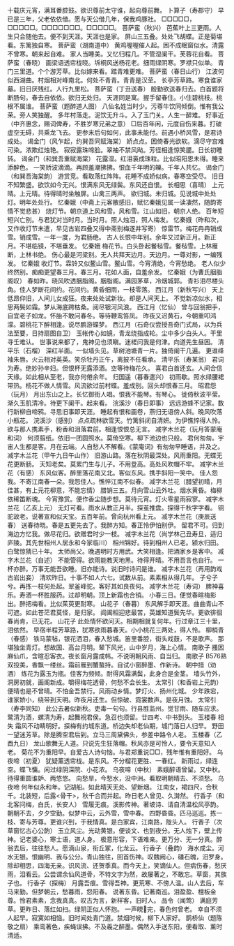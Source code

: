 <!-- { "loadSidebar": true } -->
十载庆元宵，满耳番腔鼓。欲识尊前太守谁，起向尊前舞。 
卜算子（寿郡守）
早已是三年，父老依依借。愿与天公借几年，保我鸡豚社。 
□□□□□，□□□□□。□□□□□□□。□□□□□。 
菩萨蛮（秋兴）
芭蕉叶上三更雨。人生只合随他去。便不到天涯。天涯也是家。 
屏山三五叠。处处飞胡蝶。正是菊堪看。东篱独自寒。 
菩萨蛮（湖南道中）
黄鸡喔喔催人起。困不成眠窗似水。清露不曾寒。朝来起自难。 
家人当睡美。又忆归程几。不管湿阑干。芙蓉花自看。 
菩萨蛮（春晓）
画梁语透帘栊晓。坼桐风送杨花老。细雨绿阴寒。罗襟只似单。 
青门三里道。个个游芳草。比似嫁来看。踏青难更难。 
菩萨蛮（春日山行）
江波何似西湖曲。村烟相对峰南北。何处不青青。青青是汉茔。 
长亭芳草路。寒食谁家墓。旧日厌残红。人行九里松。 
菩萨蛮（丁丑送春）
殷勤欲送春归去。白首题将断肠句。春去自依依。欲归无处归。 
天涯同是寓。握手留春住。小住碧桃枝。桃根不属谁。 
菩萨蛮（题醉道人图）
八仙名姓当时少。污尊牛饮同倾倒。惟有我公荣。旁人笑独醒。 
多年村落走。泥饮无升斗。入了玉门关。人生一醉难。 
好事近（中齐惠念，赐词俾寿，不胜岁寒兄弟之意）
□后百年闲，元度自伤来暮。打破虚空无碍，共乘龙飞去。 
更参末后句如何，此事未能付。前遇小桥风雪，是君诗成处。 
谒金门（风乍起，约巽吾同赋海棠）
娇点点。困倚春光欲软。滴尽守宫难可染。浓欺红烛艳。 
寂寂露珠啼脸。翠袖不禁风飐。芳径相逢惊笑靥。日长初睡转。 
谒金门（和巽吾重赋海棠）
花露湿。红泪裛成珠粒。比似昭阳恩未得。睡来添醉色。 
一笑娇波滴滴。再顾羞潮拂拂。恨血千年明的皪。千年人共忆。 
谒金门（和巽吾海棠韵）
游赏竞。看取落红阵阵。花睡不成娇似病。春寒空受尽。 
旧日不知繁盛。欲饮如今无兴。恨满东风无绿鬓。东风还自恨。 
长相思（喜晴）
上元晴。上元晴。待得晴时坐触屏。山禽三两声。 
欲归城。未归城。见说城中处处灯。明年处处行。 
忆秦娥（中斋上元客散感旧，赋忆秦娥见属一读凄然，随韵寄情不觉悲甚）
烧灯节。朝京道上风和雪。风和雪。江山如旧，朝京人绝。 
百年短短兴亡别。与君犹对当时月。当时月。照人烛泪，照人梅发。 
忆秦娥（昨和次，又作收灯节未遣，早见古岩四叠又得中斋别梅遂并写寄）
惊雷节。梅花冉冉销成雪。销成雪。一年一度，为君肠绝。 
古人长恨中年别。余年又过新正月。新正月。不堪临镜，不堪垂发。 
忆秦娥
梅花节。白头卧起餐毡雪。餐毡雪。上林雁断，上林书绝。 
伤心最是河梁别。无人共拜天边月。天边月。一尊对影，一编残发。 
忆秦娥
收灯节。霖铃又似鳌山雪。鳌山雪。今宵清绝，今宵愁绝。 
老人似少终然别。痴痴更望春三月。春三月。花如人面，自羞余发。 
忆秦娥（为曹氏胭脂阁叹）
春如昨。晓风吹透胭脂阁。胭脂阁。满园茅草，冷烟城郭。 
青衫泪尽楼头角。佳人梦断花间约。花间约。黄昏细雨，一枝零落。 
西江月（新秋写兴）
天上低昂仰旧，人间儿女成狂。夜来处处试新妆。却是人间天上。 
不觉新凉似水，相思两鬓如霜。梦从海底跨枯桑。阅尽银河风浪。 
西江月（忆仙）
曾与回翁把手，自宜老子如龙。怀胎不敢问春冬。等待鞭鸾笞凤。 
昨夜又迟黄石，今朝重叩鸿濛。碧桃花下醉相逢。说尽鹏游蝶梦。 
西江月（石奇仪尝授吾奇门式局，以为兵法至要，日持扇图自卫）
玉帐传心如镜，青龙绕指成轮。尘中多少白头人。干里寻壬难认。 
世事说来都了，鬼神见也须瞋。迷槎问我是何津。向道先生昼困。 
清平乐（石榴）
深红半面。一似墙头见。草树池塘青一片。独倚阑干几遍。 
更谁绛袖朱唇。火云相对英英。笑杀牡丹正午，离披不任看承。 
清平乐（寿某翁）
君词为寿。绝妙孙辛妇。但恨杯无露添酒。空等待梅花久。 
喜君白首还玄。人间合信天缘。如此相从至老，我亦何倦余年。 
归国遥（暮春遣兴）
初雨歇。照水绿腰裙带热。杨花不做人情雪。风流欲过前村蝶。羞成别。回头却恨春三月。 
昭君怨（玩月）
月出东山之上。长忆御街人唱。恨我不能琴。有琴心。 
徙倚秋波平莹。渐久玉肌清冷。待更下阑干。起来看。 
浣溪沙（春日即事）
远远游蜂不记家。数行新柳自啼鸦。寻思旧事即天涯。 
睡起有恨和画卷，燕归无语傍人斜。晚风吹落小瓶花。 
浣溪沙（感别）
点点疏林欲雪天。竹篱斜闭自清妍。为伊憔悴得人怜。 
欲与那人携素手，粉香和泪落君前。相逢恨恨总无言。 
减字木兰花（玩月答蒙庵和词）
何须翦纸。依旧一团圆照水。莫倚空寒。柳下池边也只般。 
君何匆匆。宇宙人生都是客。月在云端。人自愁人不解看。《蒙庵词》有匆匆早睡语，并及之。 
减字木兰花（甲午九日午山作）
旧游山路。落在秋阴最深处。风雨重阳。无蝶无花更断肠。 
天知老矣。莫累门生与儿子。不用登高。高处风吹帽不牢。 
减字木兰花（有感）
东风似客。醉里落花南又北。客似东风。携手斜阳一笑中。 
佳人怨我。不寄江南春一朵。我怨佳人。憔悴江南不似春。 
减字木兰花（腊望初晴，月佳甚，有上元花柳意，不能忘情）
腊销三五。月向雪山云外吐。烟水黄昏。梅柳依稀笛断魂。 
今宵豫赏。便作香尘随步想。莫待元宵。灯火零星雨寂寥。 
减字木兰花（乙亥上元）
无灯可看。雨水从教正月半。探茧推盘。探得千秋字字看。 
铜驼故老。说著宣和似天宝。五百年前。曾向杭州看上元。 
减字木兰花（庚辰送春）
送春待晓。春是五更先去了。我醉方知。春正怜伊怕别伊。 
留君不可。归到海边方忆我。做尽花归。欲赠君时少一枝。 
减字木兰花（尚学林己丑寿旦，适归庐陵。其先世相州人居永和今家临川）
相州锦好。待到相州人已老。颍水归田。白鹭惊猜已十年。 
太师尚父。晚遇明时方用武。大笑相逢。把酒家乡是客中。 
减字木兰花（自述）
不能管得。欲雨能教天地黑。待得开晴。不用吾言也自行。 
一杯亦醉。万事无能吾欲睡。旧亦能诗。说旧时诗问是谁。 
减字木兰花（再用韵戏古岩出妾）
清欢昨日。十事不如人六七。试数从前。素素相从得几年。 
子兮子兮。再拣一枝何处起。翠釜峰驼。客好其如良夜何。 
减字木兰花（寿词）
脾神喜乐。寿酒一杯胜服药。过却明朝。顶上新霜也合销。 
小春三日。便觉春暄梅影出。醉把梅看。比似茱萸更耐寒。 
山花子（春暮）
东风解手即天涯。曲曲青山不可遮。如此苍茫君莫怪，是归家。 
阊阖相迎悲最苦，英雄知道鬓先华。更欲徘徊春尚肯，已无花。 
山花子
此处情怀欲问天。相期相就复何年。行过章江三十里，泪依然。 
早宿半程芳草路，犹寒欲雨暮春天。小小桃花三两处，得人怜。 
柳梢青（春感）
铁马蒙毡，银花洒泪，春入愁城。笛里番腔，街头戏鼓，不是歌声。 
那堪独坐青灯。想故国、高台月明。辇下风光，山中岁月，海上心情。 
南歌子
搔困麻仙爪，含暄忍客衣。夜长窗月露成帏。不说明朝风雨、自当归。 
南歌子
B576熟双投美，香飘一缕丝。霜前雁到蟹螯持。自试小窗醉墨、作新诗。 
朝中措（劝酒）
练花为露玉为瓶。佳客为频倾。耐得风霜满鬓，此身合是金茎。 
墙头竹外，洞房初就，画阁新成。嚼得梅花透骨，何愁不会长生。 
太常引（和香岩上元韵）
便晴也是不曾晴。不怕金吾禁行。风雨动乡情。梦灯火、扬州化城。 
少年跌宕，谁家娇小，绕带到天明。昨夜月还生。但惊破、霓裳数声。是夜月蚀。 
太常引（寿李同知）
此公去暑似新秋。吏毒一句句。行县胜监州。觉甘雨、随车应求。 
鹭清为酒，螺清为寿，起舞祝君侯。急召也须留。廿四考、中书到头。 
玉楼春
相失 
霜风不动睛明好。探梅有约城东道。桥边失却老仙期，城门落日人归早。 
野田一望迷芳草。除是腾空君后到。立马三周黛佛头，参差中路令人老。 
玉楼春（乙酉九日）
龙山歌舞无人道。只说先生狂落帽。秋风亦是可怜人，要令天意知人老。 
菊花不为重阳早。自爱古人诗句恼。与君郑重说□□，残年惟有重阳好。 
乌夜啼（初夏）
犹疑薰透帘栊。是东风。不分榴花更胜、一春红。 
新雨过，绿连空。蝶飞慵。闲过绿阴深院、小花浓。 
乌夜啼（中秋）
素娥醉语曾留。又中秋。待得重圆谁妒、两悠悠。 
向愁旱，今愁水，没中洲。看取明朝晴去、不须愁。 
乌夜啼
何年似永和年。记湖船。如此晴天无处、望新烟。 
江南女，裙四尺，合秋千。北装短，后露<骨干>，秋千合而并起。昨日老人曾见、久潸然。 
行香子（和北客问梅，白氏，长安人）
雪履无痕。溪影传神。著坡诗、请自清温松风亭韵。朝朝不去，夕夕空勤。似梦中云，云外雪，雪中春。 
四野昏昏。匹马巡巡。拣一枝、寄与芳尊。更谁兴到，于我情真。是白家宾，江南路，陇头人。 
行香子（次草窗忆古心公韵）
玉立风尘。光动黄银。便谈文、也到夜分。无人烛下，壁上传神。记老婆心，寒士语，道人身。 
极意形容，下语难亲。更万分、无一分真。醉翁去后，往往愁人。愿滴山泉，衔丘冢，化龙云。 
行香子（叠韵）
海水成尘。河水无银。恨幽明、我与公分。青山独往，回首伤神。叹魏阙心，磻石魄，汨罗身。 
除却相思，四海无亲。识风流、还贺季真。而今天上，笑谪仙人。但病伤春，愁厌雨，泪看云。公尝谓余仙风道骨，不特文字为然，故屡著之，不敢忘。草窗，其族子也。 
行香子（探梅）
月露吾痕。雪得吾神。更荒寒、不傍人温。山人去后，车马来勤。但梦朝云，愁暮雨，怨阳春。 
说著东昏。记著南巡。泪盈盈、檀板金尊。怜君素素，念我真真。叹古为言，新样客，旧时人。 
品令（闻莺）
满庭芳草。更昨日、落红如扫。绿阴正似人怀抱。 
一声睍完，春色何曾老。 
幸自不须人起早。寂寞如相恼。旧时闻处青门道。禁烟时候，柳下人家好。 
鹊桥仙（题陈敬之扇）
乘鸾著色，疾蝇误拂。不及羲之醉墨。偶然入手送东阳，便看取、薰时清适。 
